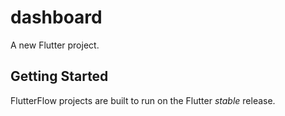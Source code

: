 # dashboard

A new Flutter project.

## Getting Started

FlutterFlow projects are built to run on the Flutter _stable_ release.
